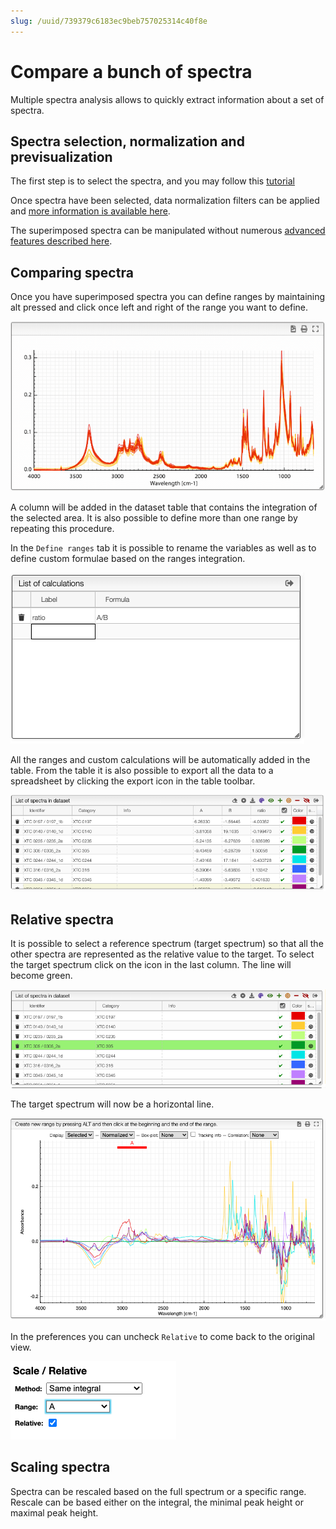 ```yaml
---
slug: /uuid/739379c6183ec9beb757025314c40f8e
---
```


# Compare a bunch of spectra

Multiple spectra analysis allows to quickly extract information about a set of spectra.

## Spectra selection, normalization and previsualization

The first step is to select the spectra, and you may follow this [tutorial](spectraAnalysis_spectraSelection)

Once spectra have been selected, data normalization filters can be applied and [more information is available here](spectraAnalysis_normalization).

The superimposed spectra can be manipulated without numerous [advanced features described here](/eln-docs/spectra/common/visualization).

## Comparing spectra

Once you have superimposed spectra you can define ranges by maintaining alt pressed and click once left and right of the range you want to define.

![add ranges](images/addRanges.gif)

A column will be added in the dataset table that contains the integration of the selected area. It is also possible to define more than one range by repeating this procedure.

In the `Define ranges` tab it is possible to rename the variables as well as to define custom formulae based on the ranges integration.

![custom calculations](images/customCalculations.png)

All the ranges and custom calculations will be automatically added in the table. From the table it is also possible to export all the data to a spreadsheet by clicking the export icon in the table toolbar.

![integrations](images/integrations.png)

## Relative spectra

It is possible to select a reference spectrum (target spectrum) so that all the other spectra are represented as the relative value to the target. To select the target spectrum click on the icon in the last column. The line will become green.

![target](images/target.png)

The target spectrum will now be a horizontal line.

![relative](images/relative.png)

In the preferences you can uncheck `Relative` to come back to the original view.

![preferences](images/preferences.png)

## Scaling spectra

Spectra can be rescaled based on the full spectrum or a specific range. Rescale can be based either on the integral, the minimal peak height or maximal peak height.
